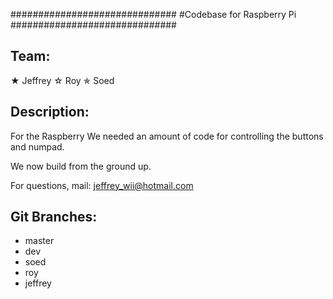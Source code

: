 ##############################
#Codebase for Raspberry Pi
##############################

## Team:
★ Jeffrey
☆ Roy
✯ Soed

## Description:
For the Raspberry We needed an
amount of code for controlling
the buttons and numpad.

We now build from the ground 
up.

For questions, mail:
jeffrey_wii@hotmail.com

## Git Branches:
- master
- dev
- soed
- roy
- jeffrey